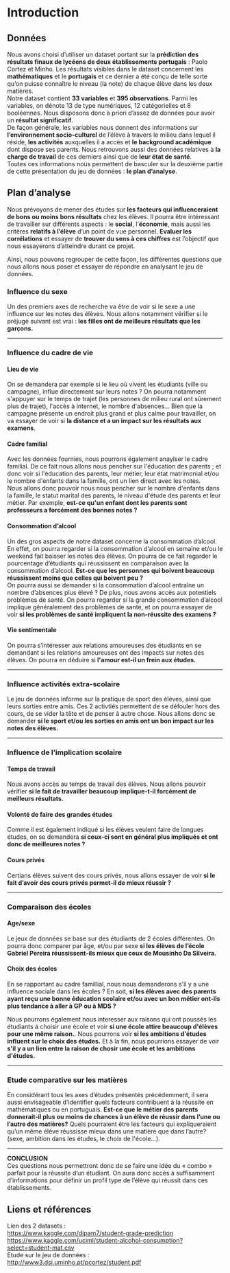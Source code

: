 # Introduction

## Données

  Nous avons choisi d’utiliser un dataset portant sur la **prédiction des résultats finaux de lycéens de deux établissements portugais** :  Paolo Cortez et  Minho.
Les résultats visibles dans le dataset concernent les **mathématiques** et le **portugais** et ce dernier a été conçu de telle sorte qu’on puisse connaître le niveau (la note) de chaque élève dans les deux matières. <br>
  Notre dataset contient **33 variables** et **395 observations**. Parmi les variables, on dénote 13 de type numériques, 12 catégorielles et 8 booléennes. Nous disposons donc à priori d’assez de données pour avoir un **résultat significatif**. <br>
  De façon générale, les variables nous donnent des informations sur **l’environnement socio-culturel** de l’élève à travers le milieu dans lequel il réside, **les activités** auxquelles il a accès et **le background académique** dont dispose ses parents. Nous retrouvons aussi des données relatives à **la charge de travail** de ces derniers ainsi que de **leur état de santé**. <br>
  Toutes ces informations nous permettent de basculer sur la deuxième partie de cette présentation du jeu de données : **le plan d’analyse**.

## Plan d’analyse

Nous prévoyons de mener des études sur **les facteurs qui influenceraient de bons ou moins bons résultats** chez les élèves. Il pourra être intéressant de travailler sur différents aspects : le **social**, l’**économie**, mais aussi les critères **relatifs à l’élève** d’un point de vue personnel.
**Evaluer les corrélations** et essayer de **trouver du sens à ces chiffres** est l’objectif que nous essayerons d’atteindre durant ce projet.

Ainsi, nous pouvons regrouper de cette façon, les différentes questions que nous allons nous poser et essayer de répondre en analysant le jeu de données.

### Influence du sexe
 Un des premiers axes de recherche va être de voir si le sexe a une influence sur les notes des élèves. Nous allons notamment vérifier si le préjugé suivant est vrai : **les filles ont de meilleurs résultats que les garçons.**
<hr>

### Influence du cadre de vie
#### Lieu de vie
  On se demandera par exemple si le lieu où vivent les étudiants (ville ou campagne), influe directement sur leurs notes ? On pourra notamment s'appuyer sur le temps de trajet (les personnes de milieu rural ont sûrement plus de trajet), l'accès à internet, le nombre d'absences... Bien que la campagne présente un endroit plus grand et plus calme pour travailler, on va essayer de voir si **la distance et a un impact sur les résultats aux examens**.

#### Cadre familial
  Avec les données fournies, nous pourrons également anaylser le cadre familial. De ce fait nous allons nous pencher sur l'éducation des parents ; et donc voir si l'éducation des parents, leur métier, leur état matrimonial et/ou le nombre d'enfants dans la famille, ont un lien direct avec les notes. <br>
  Nous allons donc pouvoir nous nous pencher sur le nombre d'enfants dans la famille, le statut marital des parents, le niveau d'étude des parents et leur métier. Par exemple, **est-ce qu'un enfant dont les parents sont professeurs a forcément des bonnes notes ?**

#### Consommation d’alcool
  Un des gros aspects de notre dataset concerne la consommation d’alcool. En effet, on pourra regarder si la consommation d’alcool en semaine et/ou le weekend fait baisser les notes des élèves. On pourra de ce fait regarder le pourcentage d’étudiants qui réussissent en comparaison avec la consommation d’alcool. **Est-ce que les personnes qui boivent beaucoup réussissent moins que celles qui boivent peu ?** <br>
  On pourra aussi se demander si la consommation d’alcool entraîne un nombre d’absences plus élevé ? De plus, nous avons accès aux potentiels problèmes de santé. On pourra regarder si la grande consommation d’alcool implique généralement des problèmes de santé, et on pourra essayer de voir **si les problèmes de santé impliquent la non-réussite des examens ?**

#### Vie sentimentale
 On pourra s’intéresser aux relations amoureuses des étudiants en se demandant si les relations amoureuses ont des impacts sur notes des élèves. On pourra en déduire si **l'amour est-il un frein aux études.**
<hr>

### Influence activités extra-scolaire
Le jeu de données informe sur la pratique de sport des élèves, ainsi que leurs sorties entre amis. Ces 2 activtiés permettent de se défouler hors des cours, de se vider la tête et de penser à autre chose. Nous allons donc se demander **si le sport et/ou les sorties en amis ont un bon impact sur les notes des élèves.**
<hr>

### Influence de l’implication scolaire
#### Temps de travail
Nous avons accès au temps de travail des élèves. Nous allons pouvoir vérifier **si le fait de travailler beaucoup implique-t-il forcément de meilleurs résultats.**

#### Volonté de faire des grandes études
Comme il est également indiqué si les élèves veulent faire de longues études, on se demandera **si ceux-ci sont en général plus impliqués et ont donc de meilleures notes ?**

#### Cours privés
Certians élèves suivent des cours privés, nous allons essayer de voir **si le fait d’avoir des cours privés permet-il de mieux réussir ?**
<hr>

### Comparaison des écoles
#### Age/sexe
Le jeux de données se base sur des étudiants de 2 écoles différentes. On pourra donc comparer par âge, et/ou par sexe **si les élèves de l’école Gabriel Pereira réussissent-ils mieux que ceux de Mousinho Da Silveira.** 

#### Choix des écoles
En se rapportant au cadre famillial, nous nous demanderons s'il y a une influence sociale dans les écoles ? En soit, **si les élèves avec des parents ayant reçu une bonne éducation scolaire et/ou avec un bon métier ont-ils plus tendance à aller à GP ou à MDS ?**

Nous pourrons également nous interesser aux raisons qui ont poussés les étudiants à choisir une école et voir **si une école attire beaucoup d'élèves pour une même raison.**. Nous pourrons voir **si les ambitions d'études influent sur le choix des études.** Et à la fin, nous pourrions essayer de voir **s'il y a un lien entre la raison de chosir une école et les ambitions d'études.**
<hr>

### Etude comparative sur les matières
En considérant tous les axes d’études présentés précédemment, il sera aussi envisageable d’identifier quels facteurs contribuent à la réussite en mathématiques ou en portuguais. **Est-ce que le métier des parents donnerait-il plus ou moins de chances à un élève de réussir dans l’une ou l’autre des matières?** Quels pourraient être les facteurs qui expliqueraient qu’un même élève réussisse mieux dans une matière que dans l’autre? (sexe, ambition dans les études, le choix de l'école...).
<hr>

**CONCLUSION** <br>
Ces questions nous permettront donc de se faire une idée du « combo » parfait pour la réussite d’un étudiant. On aura donc accès à suffisamment d’informations pour définir un profil type de l’élève qui réussit dans ces établissements.


## Liens et références

Lien des 2 datasets : <br>
 https://www.kaggle.com/dipam7/student-grade-prediction <br>
 https://www.kaggle.com/uciml/student-alcohol-consumption?select=student-mat.csv <br>
Etude sur le jeu de données : http://www3.dsi.uminho.pt/pcortez/student.pdf

